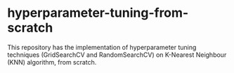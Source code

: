 # hyperparameter-tuning-from-scratch
This repository has the implementation of hyperparameter tuning techniques (GridSearchCV and RandomSearchCV) on K-Nearest Neighbour (KNN) algorithm, from scratch.
